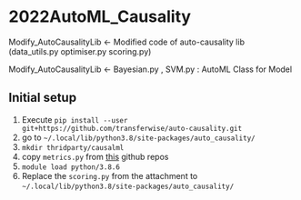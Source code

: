 # 2022AutoML_Causality

Modify_AutoCausalityLib <- Modified code of auto-causality lib (data_utils.py  optimiser.py  scoring.py)

Modify_AutoCausalityLib <- Bayesian.py , SVM.py : AutoML Class for Model

## Initial setup

1. Execute `pip install --user git+https://github.com/transferwise/auto-causality.git`
2. go to `~/.local/lib/python3.8/site-packages/auto_causality/`
3. `mkdir thridparty/causalml`
4. copy `metrics.py` from [this](https://github.com/transferwise/auto-causality/tree/main/auto_causality/thirdparty/causalml) github repos
5. `module load python/3.8.6`
6. Replace the `scoring.py` from the attachment to `~/.local/lib/python3.8/site-packages/auto_causality/`
